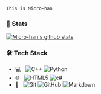 <!--
**Micro-han/Micro-han** is a ✨ _special_ ✨ repository because its `README.md` (this file) appears on your GitHub profile.

Here are some ideas to get you started:

- 🔭 I’m currently working on ...
- 🌱 I’m currently learning ...
- 👯 I’m looking to collaborate on ...
- 🤔 I’m looking for help with ...
- 💬 Ask me about ...
- 📫 How to reach me: ...
- 😄 Pronouns: ...
- ⚡ Fun fact: ...
-->

```

This is Micro-han

```

### 🧙 Stats

[![Micro-han's github stats](https://github-readme-stats.vercel.app/api?username=Micro-han&theme=synthwave)](https://github.com/anuraghazra/github-readme-stats)

### 🛠 Tech Stack

- 💻 &#160; ![C++](https://img.shields.io/badge/-C++-333333?style=flat&logo=C&logoColor=007396) ![Python](https://img.shields.io/badge/-Python-333333?style=flat&logo=Python&logoColor=007396)
- 🌐 &#160; ![HTML5](https://img.shields.io/badge/-HTML5-333333?style=flat&logo=HTML5) ![c#](https://img.shields.io/badge/-c#-333333?style=flat&logo=c#)
- 🔧 &#160; ![Git](https://img.shields.io/badge/-Git-333333?style=flat&logo=git) ![GitHub](https://img.shields.io/badge/-GitHub-333333?style=flat&logo=github) ![Markdown](https://img.shields.io/badge/-Markdown-333333?style=flat&logo=markdown)

